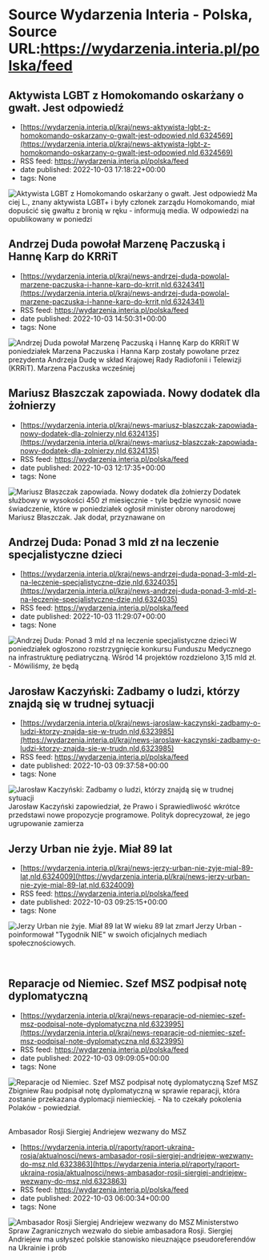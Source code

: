 # Source Wydarzenia Interia - Polska, Source URL:https://wydarzenia.interia.pl/polska/feed

## Aktywista LGBT z Homokomando oskarżany o gwałt. Jest odpowiedź
 - [https://wydarzenia.interia.pl/kraj/news-aktywista-lgbt-z-homokomando-oskarzany-o-gwalt-jest-odpowied,nId,6324569](https://wydarzenia.interia.pl/kraj/news-aktywista-lgbt-z-homokomando-oskarzany-o-gwalt-jest-odpowied,nId,6324569)
 - RSS feed: https://wydarzenia.interia.pl/polska/feed
 - date published: 2022-10-03 17:18:22+00:00
 - tags: None

<p><a href="https://wydarzenia.interia.pl/kraj/news-aktywista-lgbt-z-homokomando-oskarzany-o-gwalt-jest-odpowied,nId,6324569"><img align="left" alt="Aktywista LGBT z Homokomando oskarżany o gwałt. Jest odpowiedź" src="https://i.iplsc.com/aktywista-lgbt-z-homokomando-oskarzany-o-gwalt-jest-odpowied/000G5IVBM5VY62QJ-C321.jpg" /></a>Maciej L., znany aktywista LGBT+ i były członek zarządu Homokomando, miał dopuścić się gwałtu z bronią w ręku - informują media. W odpowiedzi na opublikowany w poniedzi

## Andrzej Duda powołał Marzenę Paczuską i Hannę Karp do KRRiT
 - [https://wydarzenia.interia.pl/kraj/news-andrzej-duda-powolal-marzene-paczuska-i-hanne-karp-do-krrit,nId,6324341](https://wydarzenia.interia.pl/kraj/news-andrzej-duda-powolal-marzene-paczuska-i-hanne-karp-do-krrit,nId,6324341)
 - RSS feed: https://wydarzenia.interia.pl/polska/feed
 - date published: 2022-10-03 14:50:31+00:00
 - tags: None

<p><a href="https://wydarzenia.interia.pl/kraj/news-andrzej-duda-powolal-marzene-paczuska-i-hanne-karp-do-krrit,nId,6324341"><img align="left" alt="Andrzej Duda powołał Marzenę Paczuską i Hannę Karp do KRRiT" src="https://i.iplsc.com/andrzej-duda-powolal-marzene-paczuska-i-hanne-karp-do-krrit/000G5I9POACUAUHS-C321.jpg" /></a>W poniedziałek Marzena Paczuska i Hanna Karp zostały powołane przez prezydenta Andrzeja Dudę w skład Krajowej Rady Radiofonii i Telewizji (KRRiT). Marzena Paczuska wcześniej

## Mariusz Błaszczak zapowiada. Nowy dodatek dla żołnierzy
 - [https://wydarzenia.interia.pl/kraj/news-mariusz-blaszczak-zapowiada-nowy-dodatek-dla-zolnierzy,nId,6324135](https://wydarzenia.interia.pl/kraj/news-mariusz-blaszczak-zapowiada-nowy-dodatek-dla-zolnierzy,nId,6324135)
 - RSS feed: https://wydarzenia.interia.pl/polska/feed
 - date published: 2022-10-03 12:17:35+00:00
 - tags: None

<p><a href="https://wydarzenia.interia.pl/kraj/news-mariusz-blaszczak-zapowiada-nowy-dodatek-dla-zolnierzy,nId,6324135"><img align="left" alt="Mariusz Błaszczak zapowiada. Nowy dodatek dla żołnierzy" src="https://i.iplsc.com/mariusz-blaszczak-zapowiada-nowy-dodatek-dla-zolnierzy/000G5GL80U8MIMK3-C321.jpg" /></a>Dodatek służbowy w wysokości 450 zł miesięcznie - tyle będzie wynosić nowe świadczenie, które w poniedziałek ogłosił minister obrony narodowej Mariusz Błaszczak. Jak dodał, przyznawane on

## Andrzej Duda: Ponad 3 mld zł na leczenie specjalistyczne dzieci
 - [https://wydarzenia.interia.pl/kraj/news-andrzej-duda-ponad-3-mld-zl-na-leczenie-specjalistyczne-dzie,nId,6324035](https://wydarzenia.interia.pl/kraj/news-andrzej-duda-ponad-3-mld-zl-na-leczenie-specjalistyczne-dzie,nId,6324035)
 - RSS feed: https://wydarzenia.interia.pl/polska/feed
 - date published: 2022-10-03 11:29:07+00:00
 - tags: None

<p><a href="https://wydarzenia.interia.pl/kraj/news-andrzej-duda-ponad-3-mld-zl-na-leczenie-specjalistyczne-dzie,nId,6324035"><img align="left" alt="Andrzej Duda: Ponad 3 mld zł na leczenie specjalistyczne dzieci" src="https://i.iplsc.com/andrzej-duda-ponad-3-mld-zl-na-leczenie-specjalistyczne-dzie/000G5G187TI57LGE-C321.jpg" /></a>W poniedziałek ogłoszono rozstrzygnięcie konkursu Funduszu Medycznego na infrastrukturę pediatryczną. Wśród 14 projektów rozdzielono 3,15 mld zł.  - Mówiliśmy, że będą

## Jarosław Kaczyński: Zadbamy o ludzi, którzy znajdą się w trudnej sytuacji
 - [https://wydarzenia.interia.pl/kraj/news-jaroslaw-kaczynski-zadbamy-o-ludzi-ktorzy-znajda-sie-w-trudn,nId,6323985](https://wydarzenia.interia.pl/kraj/news-jaroslaw-kaczynski-zadbamy-o-ludzi-ktorzy-znajda-sie-w-trudn,nId,6323985)
 - RSS feed: https://wydarzenia.interia.pl/polska/feed
 - date published: 2022-10-03 09:37:58+00:00
 - tags: None

<p><a href="https://wydarzenia.interia.pl/kraj/news-jaroslaw-kaczynski-zadbamy-o-ludzi-ktorzy-znajda-sie-w-trudn,nId,6323985"><img align="left" alt="Jarosław Kaczyński: Zadbamy o ludzi, którzy znajdą się w trudnej sytuacji" src="https://i.iplsc.com/jaroslaw-kaczynski-zadbamy-o-ludzi-ktorzy-znajda-sie-w-trudn/000G5FOQEJJ2N6VY-C321.jpg" /></a>Jarosław Kaczyński zapowiedział, że Prawo i Sprawiedliwość wkrótce przedstawi nowe propozycje programowe. Polityk doprecyzował, że jego ugrupowanie zamierza 

## Jerzy Urban nie żyje. Miał 89 lat
 - [https://wydarzenia.interia.pl/kraj/news-jerzy-urban-nie-zyje-mial-89-lat,nId,6324009](https://wydarzenia.interia.pl/kraj/news-jerzy-urban-nie-zyje-mial-89-lat,nId,6324009)
 - RSS feed: https://wydarzenia.interia.pl/polska/feed
 - date published: 2022-10-03 09:25:15+00:00
 - tags: None

<p><a href="https://wydarzenia.interia.pl/kraj/news-jerzy-urban-nie-zyje-mial-89-lat,nId,6324009"><img align="left" alt="Jerzy Urban nie żyje. Miał 89 lat" src="https://i.iplsc.com/jerzy-urban-nie-zyje-mial-89-lat/000G5FUBBHFO7WX3-C321.jpg" /></a>W wieku 89 lat zmarł Jerzy Urban - poinformował &quot;Tygodnik NIE&quot; w swoich oficjalnych mediach społecznościowych.</p><br clear="all" />

## Reparacje od Niemiec. Szef MSZ podpisał notę dyplomatyczną
 - [https://wydarzenia.interia.pl/kraj/news-reparacje-od-niemiec-szef-msz-podpisal-note-dyplomatyczna,nId,6323995](https://wydarzenia.interia.pl/kraj/news-reparacje-od-niemiec-szef-msz-podpisal-note-dyplomatyczna,nId,6323995)
 - RSS feed: https://wydarzenia.interia.pl/polska/feed
 - date published: 2022-10-03 09:09:05+00:00
 - tags: None

<p><a href="https://wydarzenia.interia.pl/kraj/news-reparacje-od-niemiec-szef-msz-podpisal-note-dyplomatyczna,nId,6323995"><img align="left" alt="Reparacje od Niemiec. Szef MSZ podpisał notę dyplomatyczną" src="https://i.iplsc.com/reparacje-od-niemiec-szef-msz-podpisal-note-dyplomatyczna/000G5FW12KNOG9UJ-C321.jpg" /></a>Szef MSZ Zbigniew Rau podpisał notę dyplomatyczną w sprawie reparacji, która zostanie przekazana dyplomacji niemieckiej. - Na to czekały pokolenia Polaków - powiedział.</p><br cl

## Ambasador Rosji Siergiej Andriejew wezwany do MSZ
 - [https://wydarzenia.interia.pl/raporty/raport-ukraina-rosja/aktualnosci/news-ambasador-rosji-siergiej-andriejew-wezwany-do-msz,nId,6323863](https://wydarzenia.interia.pl/raporty/raport-ukraina-rosja/aktualnosci/news-ambasador-rosji-siergiej-andriejew-wezwany-do-msz,nId,6323863)
 - RSS feed: https://wydarzenia.interia.pl/polska/feed
 - date published: 2022-10-03 06:00:34+00:00
 - tags: None

<p><a href="https://wydarzenia.interia.pl/raporty/raport-ukraina-rosja/aktualnosci/news-ambasador-rosji-siergiej-andriejew-wezwany-do-msz,nId,6323863"><img align="left" alt="Ambasador Rosji Siergiej Andriejew wezwany do MSZ" src="https://i.iplsc.com/ambasador-rosji-siergiej-andriejew-wezwany-do-msz/000EV4VFDSV0EYRU-C321.jpg" /></a>Ministerstwo Spraw Zagranicznych wezwało do siebie ambasadora Rosji. Siergiej Andriejew ma usłyszeć polskie stanowisko nieuznające pseudoreferendów na Ukrainie i prób 
